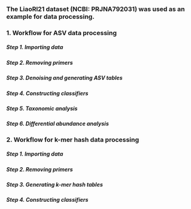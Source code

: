 ### The LiaoRl21 dataset (NCBI: PRJNA792031) was used as an example for data processing.

### 1. Workflow for ASV data processing
##### Step 1. Importing data
##### Step 2. Removing primers
##### Step 3. Denoising and generating ASV tables 
##### Step 4. Constructing classifiers 
##### Step 5. Taxonomic analysis 
##### Step 6. Differential abundance analysis


### 2. Workflow for k-mer hash data processing
##### Step 1. Importing data
##### Step 2. Removing primers
##### Step 3. Generating k-mer hash tables
##### Step 4. Constructing classifiers 
